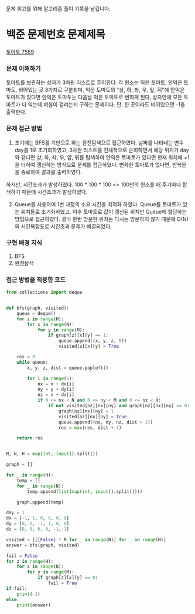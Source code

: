 문제 회고를 위해 알고리즘 풀이 기록을 남깁니다.

# 백준 문제번호 문제제목
[토마토 7569](https://www.acmicpc.net/problem/7569)

### 문제 이해하기
토마토를 보관하는 상자가 3차원 리스트로 주어진다. 각 원소는 익은 토마토, 안익은 토마토, 비어있는 곳
3가지로 구분되며, 익은 토마토의 "상, 하, 좌, 우, 앞, 뒤"에 안익은 토마토가 있다면 안익은 토마토는
다음날 익은 토마토로 변하게 된다.
상자안에 모든 토마토가 다 익는데 며칠이 걸리는지 구하는 문제이다. 단, 한 곳이라도 비어있으면 -1을 출력한다.

 

### 문제 접근 방법
1. 초기에는 BFS를 기반으로 하는 완전탐색으로 접근하였다. 날짜를 나타내는 변수 day를 1로 초기화하였고,
3차원 리스트를 전체적으로 순회하면서 해당 위치가 day와 같다면 상, 하, 좌, 우, 앞, 뒤를 탐색하여
안익은 토마토가 있다면 현재 위치에 +1을 더하여 갱신하는 방식으로 문제를 접근하였다.
변화한 토마토가 없다면, 반복문을 종료하여 결과를 출력하였다.

하지만, 시간초과가 발생하였다. 100 * 100 * 100 => 100만의 원소를 매 주기마다 탐색하기 때문에
시간초과가 발생하였다.

2. Queue를 사용하여 1번 과정의 소요 시간을 최적화 하였다. Queue를 토마토가 있는 위치들로 초기화하였고,
이후 토마토로 값이 갱신된 위치만 Queue에 할당하는 방법으로 접근하였다. 결국 한번 방문한 위치는
다시는 방문하지 않기 때문에 O(N)의 시간복잡도로 시간초과 문제가 해결되었다.


### 구현 배경 지식
1. BFS
2. 완전탐색



### 접근 방법을 적용한 코드
```python
from collections import deque


def bfs(graph, visited):
    queue = deque()
    for z in range(H):
        for x in range(N):
            for y in range(M):
                if graph[z][x][y] == 1:
                    queue.append((x, y, z, 0))
                    visited[z][x][y] = True

    res = 0
    while queue:
        x, y, z, dist = queue.popleft()

        for i in range(6):
            nx = x + dx[i]
            ny = y + dy[i]
            nz = z + dz[i]
            if 0 <= nx < N and 0 <= ny < M and 0 <= nz < H:
                if not visited[nz][nx][ny] and graph[nz][nx][ny] == 0:
                    graph[nz][nx][ny] = 1
                    visited[nz][nx][ny] = True
                    queue.append((nx, ny, nz, dist + 1))
                    res = max(res, dist + 1)

    return res


M, N, H = map(int, input().split())

graph = []

for _ in range(H):
    temp = []
    for _ in range(N):
        temp.append(list(map(int, input().split())))

    graph.append(temp)

day = 1
dx = [-1, 1, 0, 0, 0, 0]
dy = [0, 0, -1, 1, 0, 0]
dz = [0, 0, 0, 0, -1, 1]

visited = [[[False] * M for _ in range(N)] for _ in range(H)]
answer = bfs(graph, visited)

fail = False
for z in range(H):
    for x in range(N):
        for y in range(M):
            if graph[z][x][y] == 0:
                fail = True
if fail:
    print(-1)
else:
    print(answer)

```

